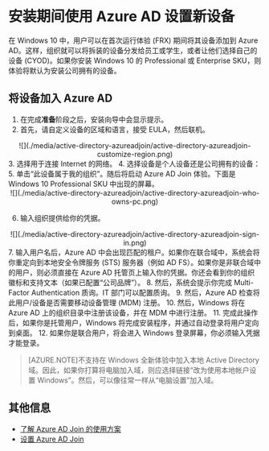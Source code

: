 <properties 
	pageTitle="安装期间使用 Azure AD 设置新设备 | Microsoft Azure" 
	description="本主题说明用户在其首次运行体验过程中如何设置 Azure AD Join。" 
	services="active-directory" 
	documentationCenter="" 
	authors="femila" 
	manager="stevenpo" 
	editor=""/>

<tags 
	ms.service="active-directory" 
	ms.date="08/02/2015" 
	wacn.date=""/>

# 安装期间使用 Azure AD 设置新设备

在 Windows 10 中，用户可以在首次运行体验 (FRX) 期间将其设备添加到 Azure AD。这样，组织就可以将拆装的设备分发给员工或学生，或者让他们选择自己的设备 (CYOD)。如果你安装 Windows 10 的 Professional 或 Enterprise SKU，则体验将默认为安装公司拥有的设备。

将设备加入 Azure AD
-----------------------------------------------------------------------

1. 在完成**准备**阶段之后，安装向导中会显示提示。
2. 首先，请自定义设备的区域和语言，接受 EULA，然后联机。
<center> ![](./media/active-directory-azureadjoin/active-directory-azureadjoin-customize-region.png) </center>
3. 选择用于连接 Internet 的网络。
4. 选择设备是个人设备还是公司拥有的设备：
5. 单击“此设备属于我的组织”。随后将启动 Azure AD Join 体验。下面是 Windows 10 Professional SKU 中出现的屏幕。 
<center> ![](./media/active-directory-azureadjoin/active-directory-azureadjoin-who-owns-pc.png) </center>

6.	输入组织提供给你的凭据。
<center> ![](./media/active-directory-azureadjoin/active-directory-azureadjoin-sign-in.png) </center>
7.	输入用户名后，Azure AD 中会出现匹配的租户。如果你在联合域中，系统会将你重定向到本地安全令牌服务 (STS) 服务器（例如 AD FS）。如果你是非联合域中的用户，则必须直接在 Azure AD 托管页上输入你的凭据。你还会看到你的组织徽标和支持文本（如果已配置“公司品牌”）。
8.	然后，系统会提示你完成 Multi-Factor Authentication 质询。IT 部门可以配置质询。
9.	然后，Azure AD 检查将此用户/设备是否需要移动设备管理 (MDM) 注册。 
10.	然后，Windows 将在 Azure AD 上的组织目录中注册该设备，并在 MDM 中进行注册。
11.	完成此操作后，如果你是托管用户，Windows 将完成安装程序，并通过自动登录将用户定向到桌面。
12.	如果你是联合用户，将会进入 Windows 登录屏幕，你必须输入凭据才能登录。

> [AZURE.NOTE]不支持在 Windows 全新体验中加入本地 Active Directory 域。因此，如果你打算将电脑加入域，则应选择链接“改为使用本地帐户设置 Windows”。然后，可以像往常一样从“电脑设置”加入域。

## 其他信息
* [了解 Azure AD Join 的使用方案](active-directory-azureadjoin-deployment-aadjoindirect)
* [设置 Azure AD Join](active-directory-azureadjoin-setup)

<!---HONumber=79-->